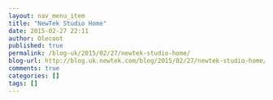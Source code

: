 ```yaml
---
layout: nav_menu_item
title: "NewTek Studio Home"
date: 2015-02-27 22:11
author: Olecoot
published: true
permalink: /blog-uk/2015/02/27/newtek-studio-home/
blog-url: http://blog.uk.newtek.com/blog/2015/02/27/newtek-studio-home/
comments: true
categories: []
tags: []
---
```


